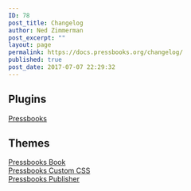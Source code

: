 ```yaml
---
ID: 78
post_title: Changelog
author: Ned Zimmerman
post_excerpt: ""
layout: page
permalink: https://docs.pressbooks.org/changelog/
published: true
post_date: 2017-07-07 22:29:32
---
```

## Plugins

[Pressbooks][1]

## Themes

[Pressbooks Book][2]  
[Pressbooks Custom CSS][3]  
[Pressbooks Publisher][4]

 [1]: https://docs.pressbooks.org/changelog/pressbooks
 [2]: https://docs.pressbooks.org/changelog/pressbooks-book
 [3]: https://docs.pressbooks.org/changelog/pressbooks-custom-css
 [4]: https://docs.pressbooks.org/changelog/pressbooks-publisher